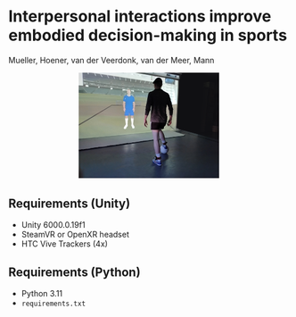 # Interpersonal interactions improve embodied decision-making in sports 

Mueller, Hoener, van der Veerdonk, van der Meer, Mann

<p align="center">
    <img src="Data/vr_setup.png" alt="VR Setup" style="max-width:50%;">
</p>

## Requirements (Unity)
- Unity 6000.0.19f1
- SteamVR or OpenXR headset
- HTC Vive Trackers (4x)

## Requirements (Python)
- Python 3.11
- `requirements.txt`
